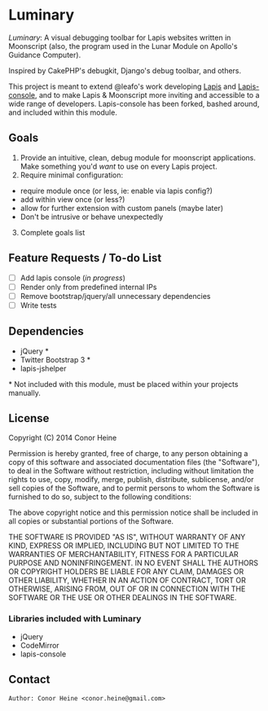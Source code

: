 
Luminary
========

_Luminary_: A visual debugging toolbar for Lapis websites written in Moonscript (also, the program used in the Lunar Module on Apollo's Guidance Computer).
 
Inspired by CakePHP's debugkit, Django's debug toolbar, and others.

This project is meant to extend @leafo's work developing [Lapis](https://github.com/leafo/lapis) and [Lapis-console](https://github.com/leafo/lapis-console), and to make Lapis & Moonscript more inviting and accessible to a wide range of developers. Lapis-console has been forked, bashed around, and included within this module.

## Goals ##

1. Provide an intuitive, clean, debug module for moonscript applications. Make something you'd _want_ to use on every Lapis project.
2. Require minimal configuration: 
  - require module once (or less, ie: enable via lapis config?)
  - add within view once (or less?)
  - allow for further extension with custom panels (maybe later)
  - Don't be intrusive or behave unexpectedly
3. Complete goals list

## Feature Requests / To-do List ##

- [ ] Add lapis console (_in progress_)
- [ ] Render only from predefined internal IPs
- [ ] Remove bootstrap/jquery/all unnecessary dependencies
- [ ] Write tests

## Dependencies ##

* jQuery \*
* Twitter Bootstrap 3 \*
* lapis-jshelper

\* Not included with this module, must be placed within your projects manually.

## License ##

Copyright (C) 2014 Conor Heine


Permission is hereby granted, free of charge, to any person obtaining a copy of this software and associated documentation files (the "Software"), to deal in the Software without restriction, including without limitation the rights to use, copy, modify, merge, publish, distribute, sublicense, and/or sell copies of the Software, and to permit persons to whom the Software is furnished to do so, subject to the following conditions:

The above copyright notice and this permission notice shall be included in all copies or substantial portions of the Software.

THE SOFTWARE IS PROVIDED "AS IS", WITHOUT WARRANTY OF ANY KIND, EXPRESS OR IMPLIED, INCLUDING BUT NOT LIMITED TO THE WARRANTIES OF MERCHANTABILITY, FITNESS FOR A PARTICULAR PURPOSE AND NONINFRINGEMENT. IN NO EVENT SHALL THE AUTHORS OR COPYRIGHT HOLDERS BE LIABLE FOR ANY CLAIM, DAMAGES OR OTHER LIABILITY, WHETHER IN AN ACTION OF CONTRACT, TORT OR OTHERWISE, ARISING FROM, OUT OF OR IN CONNECTION WITH THE SOFTWARE OR THE USE OR OTHER DEALINGS IN THE SOFTWARE.

### Libraries included with Luminary ###

* jQuery
* CodeMirror
* lapis-console

## Contact ##

```
Author: Conor Heine <conor.heine@gmail.com>
```

